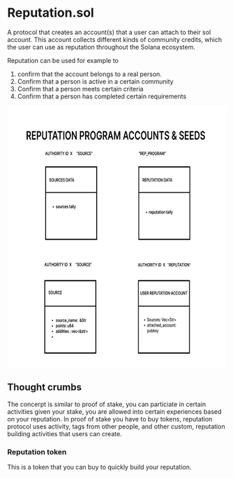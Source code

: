 # Reputation.sol

A protocol that creates an account(s) that a user can attach to their sol account. This account collects different kinds of community credits, 
which the user can use as reputation throughout the Solana ecosystem.

Reputation can be used for example to
 <ol>
    <li/>confirm that the account belongs to a real person.</li>
    <li/>Confirm that a person is active in a certain community</li>
    <li/>Confirm that a person meets certain criteria</li>
    <li/>Confirm that a person has completed certain requirements</li>
 </ol>

<img src="../../images/Reputation .png" width ="700px" height="600px">

## Thought crumbs 
The concerpt is similar to proof of stake, you can particiate in certain activities given your stake,
you are allowed into certain experiences based on your reputation.
In proof of stake you have to buy tokens, reputation protocol uses activity, tags from other people,
and other custom, reputation building activities that users can create.

### Reputation token
This is a token that you can buy to quickly build your reputation.

